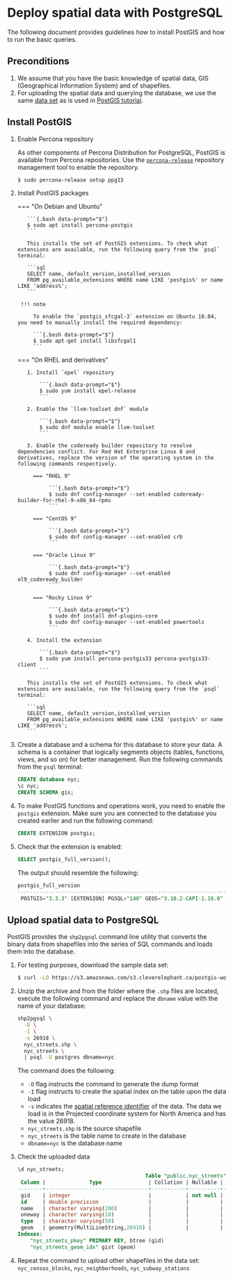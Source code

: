 # Deploy spatial data with PostgreSQL

The following document provides guidelines how to install PostGIS and how to run the basic queries. 

## Preconditions

1. We assume that you have the basic knowledge of spatial data, GIS (Geographical Information System) and of shapefiles.
2. For uploading the spatial data and querying the database, we use the same [data set](https://s3.amazonaws.com/s3.cleverelephant.ca/postgis-workshop-2020.zip) as is used in [PostGIS tutorial](http://postgis.net/workshops/postgis-intro/). 


## Install PostGIS

1. Enable Percona repository

    As other components of Percona Distribution for PostgreSQL, PostGIS is available from Percona repositories. Use the [`percona-release`](https://docs.percona.com/percona-software-repositories/installing.html) repository management tool to enable the repository. 

    ```{.bash data-prompt="$"}
    $ sudo percona-release setup ppg13
    ```

2. Install PostGIS packages

    === "On Debian and Ubuntu"

          ```{.bash data-prompt="$"}
          $ sudo apt install percona-postgis
          ```

          This installs the set of PostGIS extensions. To check what extensions are available, run the following query from the `psql` terminal:

          ```sql
          SELECT name, default_version,installed_version
          FROM pg_available_extensions WHERE name LIKE 'postgis%' or name LIKE 'address%';
          ```

        !!! note

            To enable the `postgis_sfcgal-3` extension on Ubuntu 18.04, you need to manually install the required dependency:
            
            ```{.bash data-prompt="$"}
            $ sudo apt-get install libsfcgal1
            ```

    === "On RHEL and derivatives"
          
          1. Install `epel` repository
              
              ```{.bash data-prompt="$"}
              $ sudo yum install epel-release
              ```

          2. Enable the `llvm-toolset dnf` module
              
              ```{.bash data-prompt="$"}
              $ sudo dnf module enable llvm-toolset
              ```

          3. Enable the codeready builder repository to resolve dependencies conflict. For Red Hat Enterprise Linux 8 and derivatives, replace the version of the operating system in the following commands respectively.

            === "RHEL 9"

                 ```{.bash data-prompt="$"}
                 $ sudo dnf config-manager --set-enabled codeready-builder-for-rhel-9-x86_64-rpms
                 ```

            === "CentOS 9"

                 ```{.bash data-prompt="$"}
                 $ sudo dnf config-manager --set-enabled crb
                 ```

            === "Oracle Linux 9"

                 ```{.bash data-prompt="$"}
                 $ sudo dnf config-manager --set-enabled ol9_codeready_builder
                 ```

            === "Rocky Linux 9"

                 ```{.bash data-prompt="$"}
                 $ sudo dnf install dnf-plugins-core
                 $ sudo dnf config-manager --set-enabled powertools
                 ```
                
          4. Install the extension

              ```{.bash data-prompt="$"}                    
              $ sudo yum install percona-postgis33 percona-postgis33-client
              ```

          This installs the set of PostGIS extensions. To check what extensions are available, run the following query from the `psql` terminal:
          
          ```sql
          SELECT name, default_version,installed_version
          FROM pg_available_extensions WHERE name LIKE 'postgis%' or name LIKE 'address%';
          ```


3. Create a database and a schema for this database to store your data. A schema is a container that logically segments objects (tables, functions, views, and so on) for better management. Run the following commands from the `psql` terminal:

    ```sql
    CREATE database nyc;
    \c nyc;
    CREATE SCHEMA gis;
    ```

4. To make PostGIS functions and operations work, you need to enable the `postgis` extension. Make sure you are connected to the database you created earlier and run the following command:

    ```sql
    CREATE EXTENSION postgis;
    ```

5. Check that the extension is enabled:

    ```sql
    SELECT postgis_full_version();
    ```
    
    The output should resemble the following:

    ```{.sql .no-copy}
    postgis_full_version
    -----------------------------------------------------------------------------------------------------------------------------------------------------------------
     POSTGIS="3.3.3" [EXTENSION] PGSQL="140" GEOS="3.10.2-CAPI-1.16.0" PROJ="8.2.1" LIBXML="2.9.13" LIBJSON="0.15" LIBPROTOBUF="1.3.3" WAGYU="0.5.0 (Internal)"
    ```

## Upload spatial data to PostgreSQL

PostGIS provides the `shp2pgsql` command line utility that converts the binary data from shapefiles into the series of SQL commands and loads them into the database.

1. For testing purposes, download the sample data set:

    ```{.bash data-prompt="$"}
    $ curl -LO https://s3.amazonaws.com/s3.cleverelephant.ca/postgis-workshop-2020.zip
    ```
    
2. Unzip the archive and from the folder where the `.shp` files are located, execute the following command and replace the `dbname` value with the name of your database:

    ```{.bash data-prompt="$"}
    shp2pgsql \
      -D \
      -I \
      -s 26918 \
      nyc_streets.shp \
      nyc_streets \
      | psql -U postgres dbname=nyc
    ```    
    
    The command does the following:

    * `-D` flag instructs the command to generate the dump format
    * `-I` flag instructs to create the spatial index on the table upon the data load
    * `-s` indicates the [spatial reference identifier](https://en.wikipedia.org/wiki/Spatial_reference_system) of the data. The data we load is in the Projected coordinate system for North America and has the value 26918.
    * `nyc_streets.shp` is the source shapefile
    * `nyc_streets` is the table name to create in the database
    * `dbname=nyc` is the database name

3. Check the uploaded data

   ```sql
   \d nyc_streets;
                                            Table "public.nyc_streets"
    Column |              Type               | Collation | Nullable |                 Default
   --------+---------------------------------+-----------+----------+------------------------------------------
    gid    | integer                         |           | not null | nextval('nyc_streets_gid_seq'::regclass)
    id     | double precision                |           |          |
    name   | character varying(200)          |           |          |
    oneway | character varying(10)           |           |          |
    type   | character varying(50)           |           |          |
    geom   | geometry(MultiLineString,26918) |           |          |
   Indexes:
       "nyc_streets_pkey" PRIMARY KEY, btree (gid)
       "nyc_streets_geom_idx" gist (geom)
   ```

4. Repeat the command to upload other shapefiles in the data set: `nyc_census_blocks`, `nyc_neighborhoods`, `nyc_subway_stations`